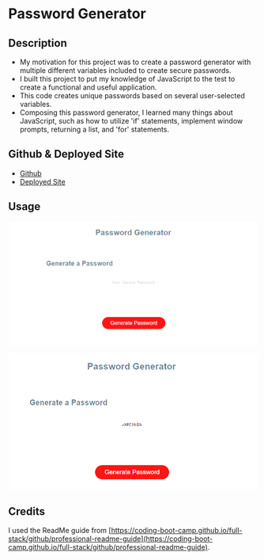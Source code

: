 # Password Generator

## Description

- My motivation for this project was to create a password generator with multiple different variables included to create secure passwords.
- I built this project to put my knowledge of JavaScript to the test to create a functional and useful application.
- This code creates unique passwords based on several user-selected variables.
- Composing this password generator, I learned many things about JavaScript, such as how to utilize 'if' statements, implement window prompts, returning a list, and 'for' statements.

## Github & Deployed Site
- [Github](https://github.com/Celyph)
- [Deployed Site](https://celyph.github.io/portfolio-1/)

## Usage

![First screenshot of the deployed website.](images/first-screenshot.png)

![Second screenshot of the deployed website.](images/second-screenshot.png)

## Credits

I used the ReadMe guide from [https://coding-boot-camp.github.io/full-stack/github/professional-readme-guide](https://coding-boot-camp.github.io/full-stack/github/professional-readme-guide).